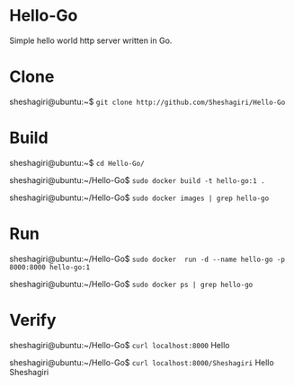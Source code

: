 # Hello-Go
Simple hello world http server written in Go.

# Clone
sheshagiri@ubuntu:~$ `git clone http://github.com/Sheshagiri/Hello-Go`

# Build
sheshagiri@ubuntu:~$ `cd Hello-Go/`


sheshagiri@ubuntu:~/Hello-Go$ `sudo docker build -t hello-go:1 .`

sheshagiri@ubuntu:~/Hello-Go$ `sudo docker images | grep hello-go`
# Run
sheshagiri@ubuntu:~/Hello-Go$ `sudo docker  run -d --name hello-go -p 8000:8000 hello-go:1`

sheshagiri@ubuntu:~/Hello-Go$ `sudo docker ps | grep hello-go`
# Verify
sheshagiri@ubuntu:~/Hello-Go$ `curl localhost:8000`
Hello

sheshagiri@ubuntu:~/Hello-Go$ `curl localhost:8000/Sheshagiri`
Hello Sheshagiri

